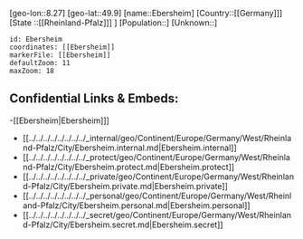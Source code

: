 ﻿---
location: [49.9,8.27]
mapzoom: [7,12] 
mapmarker: city 
type: City
tags:
- geo/City


SpocWebEntityId: 29959
isDeleted: false
confidential: public

---
[geo-lon::8.27]
[geo-lat::49.9]
[name::Ebersheim]
[Country::[[Germany]]]
[State ::[[Rheinland-Pfalz]]] ]
[Population::]
[Unknown::]


```leaflet
id: Ebersheim
coordinates: [[Ebersheim]]
markerFile: [[Ebersheim]]
defaultZoom: 11 
maxZoom: 18
```


## Confidential Links & Embeds: 
-[[Ebersheim|Ebersheim]]] 
- [[../../../../../../../../_internal/geo/Continent/Europe/Germany/West/Rheinland-Pfalz/City/Ebersheim.internal.md|Ebersheim.internal]] 
- [[../../../../../../../../_protect/geo/Continent/Europe/Germany/West/Rheinland-Pfalz/City/Ebersheim.protect.md|Ebersheim.protect]] 
- [[../../../../../../../../_private/geo/Continent/Europe/Germany/West/Rheinland-Pfalz/City/Ebersheim.private.md|Ebersheim.private]] 
- [[../../../../../../../../_personal/geo/Continent/Europe/Germany/West/Rheinland-Pfalz/City/Ebersheim.personal.md|Ebersheim.personal]] 
- [[../../../../../../../../_secret/geo/Continent/Europe/Germany/West/Rheinland-Pfalz/City/Ebersheim.secret.md|Ebersheim.secret]] 
